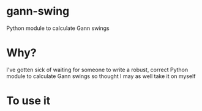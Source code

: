 # gann-swing
Python module to calculate Gann swings

# Why?
I've gotten sick of waiting for someone to write a robust, correct Python module to calculate Gann swings so thought I may as well take it on myself

# To use it
